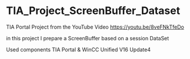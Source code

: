 # TIA_Project_ScreenBuffer_Dataset
TIA Portal Project from the YouTube Video
https://youtu.be/8veFNkTfeDo

in this project I prepare a ScreenBuffer based on a session DataSet

Used components
TIA Portal & WinCC Unified V16 Update4 







